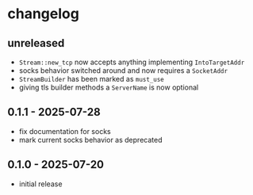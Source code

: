 # changelog

## unreleased
- `Stream::new_tcp` now accepts anything implementing `IntoTargetAddr`
- socks behavior switched around and now requires a `SocketAddr`
- `StreamBuilder` has been marked as `must_use`
- giving tls builder methods a `ServerName` is now optional

## 0.1.1 - 2025-07-28
- fix documentation for socks
- mark current socks behavior as deprecated

## 0.1.0 - 2025-07-20
- initial release
